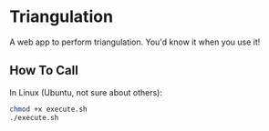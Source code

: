 # Triangulation
A web app to perform triangulation. You'd know it when you use it! 

## How To Call
In Linux (Ubuntu, not sure about others):

```bash
chmod +x execute.sh
./execute.sh
```